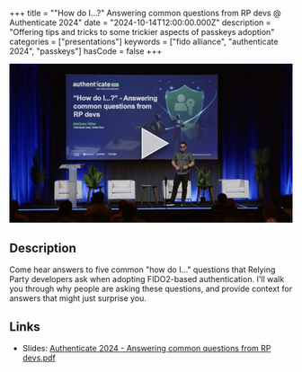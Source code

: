 +++
title = "\"How do I...?\" Answering common questions from RP devs @ Authenticate 2024"
date = "2024-10-14T12:00:00.000Z"
description = "Offering tips and tricks to some trickier aspects of passkeys adoption"
categories = ["presentations"]
keywords = ["fido alliance", "authenticate 2024", "passkeys"]
hasCode = false
+++

[!["Still image from presentation video"](images/cover.jpg)](https://www.youtube.com/watch?v=oeuRPC8YVhM)

## Description

Come hear answers to five common "how do I…" questions that Relying Party developers ask when adopting FIDO2-based authentication. I'll walk you through why people are asking these questions, and provide context for answers that might just surprise you.

## Links

- Slides: [Authenticate 2024 - Answering common questions from RP devs.pdf](images/Authenticate%202024%20-%20How%20do%20I%20-%20Answering%20common%20questions%20from%20RP%20devs.pdf)
